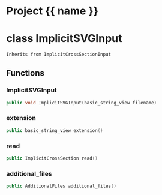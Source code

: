 <script setup>
import {useRoute} from 'vitepress'
const {path} = useRoute()
const tokens = path.split('/')
const words = tokens[2].split('-');
for (let i = 0; i < words.length; i++) {
    words[i] = words[i].charAt(0).toUpperCase() + words[i].slice(1);
    words[i] = words[i].replace('geode', 'Geode')
}
const name = words.join('-');
</script>
# Project {{ name }}

# class ImplicitSVGInput


```cpp
Inherits from ImplicitCrossSectionInput
```



## Functions

### ImplicitSVGInput

```cpp
public void ImplicitSVGInput(basic_string_view filename)
```


### extension

```cpp
public basic_string_view extension()
```


### read

```cpp
public ImplicitCrossSection read()
```


### additional_files

```cpp
public AdditionalFiles additional_files()
```




